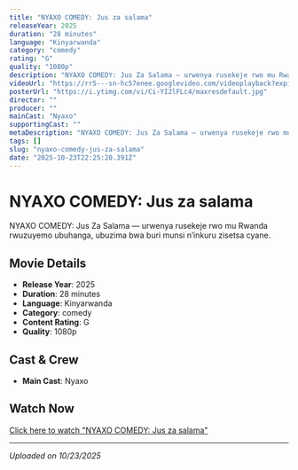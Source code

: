 ```yaml
---
title: "NYAXO COMEDY: Jus za salama"
releaseYear: 2025
duration: "28 minutes"
language: "Kinyarwanda"
category: "comedy"
rating: "G"
quality: "1080p"
description: "NYAXO COMEDY: Jus Za Salama — urwenya rusekeje rwo mu Rwanda rwuzuyemo ubuhanga, ubuzima bwa buri munsi n’inkuru zisetsa cyane."
videoUrl: "https://rr5---sn-hc57enee.googlevideo.com/videoplayback?expire=1761288352&ei=QMz6aJT3BvXzg8UPsujjsAY&ip=182.8.193.73&id=o-AEdqs8VoZTJCEeFi3mxR0HL3f7wwsqbpzoTZZKUtea-V&itag=18&source=youtube&requiressl=yes&xpc=EgVo2aDSNQ%3D%3D&pcm2=yes&bui=AdEuB5RRRm1symnDOcKDAAa6Bsxy5D3mGYE8opk7XQa9iO7m2LZjpolqGG8UaL9gdtSls8jcobLJ3ShJ&spc=6b0G_MKZ9U413QyFlCAQf6WMmkPampwEKjiUw4AFU4bIiT9J__x7HcbROAjjZaLhZehv-fCzbXiyhw&vprv=1&svpuc=1&mime=video%2Fmp4&ns=7fGxNl65ohBqfEOt2M_J42wQ&rqh=1&gir=yes&clen=149822859&ratebypass=yes&dur=1696.496&lmt=1761212301000929&fexp=24350737,24350827,24351316,24351318,24351528,24351691,24352157,24352274,24352278,24352916,24352918,24352960,24353009,24353011,24353029,24353031,24353126,24353127,24353227,24353229,24353287,24353289,24353701,24353703,24353795,24353797,24354011,24354013,24354055,24354057,24354131,24354133,51331020,51552689,51565115,51565682,51580968&c=MWEB&sefc=1&txp=4438534&n=SqptI9p5MRQ6BQ&sparams=expire%2Cei%2Cip%2Cid%2Citag%2Csource%2Crequiressl%2Cxpc%2Cpcm2%2Cbui%2Cspc%2Cvprv%2Csvpuc%2Cmime%2Cns%2Crqh%2Cgir%2Cclen%2Cratebypass%2Cdur%2Clmt&sig=AJfQdSswRAIgDPNSO5KMOH2Wx_O1iHfLhFQkqLQMrUJ56A1zipWedKQCIDN_BXUGtJH_vDWaknm00g7LFPjC56ZuB8riWxQ3-lBr&title=NYAXO%20COMEDY%3A%20Jus%20Za%20Salama&rm=sn-2uuxa3vh-wvbz7k,sn-npo6y7l&rrc=79,104&req_id=a9c6440539f1a3ee&rms=rdu,au&redirect_counter=2&cms_redirect=yes&cmsv=e&ipbypass=yes&met=1761266790,&mh=mJ&mip=105.178.32.168&mm=29&mn=sn-hc57enee&ms=rdu&mt=1761266269&mv=u&mvi=5&pl=24&lsparams=ipbypass,met,mh,mip,mm,mn,ms,mv,mvi,pl,rms&lsig=APaTxxMwRQIhAOAc5HbuEtLVip-uSaRyweg49ariFEGcOup7BIue4PMnAiBsovabQoev2a4x0QKyRkF3RaRNV-rHe_-CjQSGHXQppQ%3D%3D"
posterUrl: "https://i.ytimg.com/vi/Ci-YI2lFLc4/maxresdefault.jpg"
director: ""
producer: ""
mainCast: "Nyaxo"
supportingCast: ""
metaDescription: "NYAXO COMEDY: Jus Za Salama — urwenya rusekeje rwo mu Rwanda rwuzuyemo ubuhanga, ubuzima bwa buri munsi n’inkuru zisetsa cyane...."
tags: []
slug: "nyaxo-comedy-jus-za-salama"
date: "2025-10-23T22:25:20.391Z"
---
```


# NYAXO COMEDY: Jus za salama

NYAXO COMEDY: Jus Za Salama — urwenya rusekeje rwo mu Rwanda rwuzuyemo ubuhanga, ubuzima bwa buri munsi n’inkuru zisetsa cyane.

## Movie Details

- **Release Year**: 2025
- **Duration**: 28 minutes
- **Language**: Kinyarwanda
- **Category**: comedy
- **Content Rating**: G
- **Quality**: 1080p

## Cast & Crew

- **Main Cast**: Nyaxo

## Watch Now

[Click here to watch "NYAXO COMEDY: Jus za salama"](https://rr5---sn-hc57enee.googlevideo.com/videoplayback?expire=1761288352&ei=QMz6aJT3BvXzg8UPsujjsAY&ip=182.8.193.73&id=o-AEdqs8VoZTJCEeFi3mxR0HL3f7wwsqbpzoTZZKUtea-V&itag=18&source=youtube&requiressl=yes&xpc=EgVo2aDSNQ%3D%3D&pcm2=yes&bui=AdEuB5RRRm1symnDOcKDAAa6Bsxy5D3mGYE8opk7XQa9iO7m2LZjpolqGG8UaL9gdtSls8jcobLJ3ShJ&spc=6b0G_MKZ9U413QyFlCAQf6WMmkPampwEKjiUw4AFU4bIiT9J__x7HcbROAjjZaLhZehv-fCzbXiyhw&vprv=1&svpuc=1&mime=video%2Fmp4&ns=7fGxNl65ohBqfEOt2M_J42wQ&rqh=1&gir=yes&clen=149822859&ratebypass=yes&dur=1696.496&lmt=1761212301000929&fexp=24350737,24350827,24351316,24351318,24351528,24351691,24352157,24352274,24352278,24352916,24352918,24352960,24353009,24353011,24353029,24353031,24353126,24353127,24353227,24353229,24353287,24353289,24353701,24353703,24353795,24353797,24354011,24354013,24354055,24354057,24354131,24354133,51331020,51552689,51565115,51565682,51580968&c=MWEB&sefc=1&txp=4438534&n=SqptI9p5MRQ6BQ&sparams=expire%2Cei%2Cip%2Cid%2Citag%2Csource%2Crequiressl%2Cxpc%2Cpcm2%2Cbui%2Cspc%2Cvprv%2Csvpuc%2Cmime%2Cns%2Crqh%2Cgir%2Cclen%2Cratebypass%2Cdur%2Clmt&sig=AJfQdSswRAIgDPNSO5KMOH2Wx_O1iHfLhFQkqLQMrUJ56A1zipWedKQCIDN_BXUGtJH_vDWaknm00g7LFPjC56ZuB8riWxQ3-lBr&title=NYAXO%20COMEDY%3A%20Jus%20Za%20Salama&rm=sn-2uuxa3vh-wvbz7k,sn-npo6y7l&rrc=79,104&req_id=a9c6440539f1a3ee&rms=rdu,au&redirect_counter=2&cms_redirect=yes&cmsv=e&ipbypass=yes&met=1761266790,&mh=mJ&mip=105.178.32.168&mm=29&mn=sn-hc57enee&ms=rdu&mt=1761266269&mv=u&mvi=5&pl=24&lsparams=ipbypass,met,mh,mip,mm,mn,ms,mv,mvi,pl,rms&lsig=APaTxxMwRQIhAOAc5HbuEtLVip-uSaRyweg49ariFEGcOup7BIue4PMnAiBsovabQoev2a4x0QKyRkF3RaRNV-rHe_-CjQSGHXQppQ%3D%3D)

---

*Uploaded on 10/23/2025*
